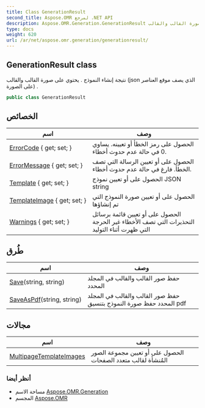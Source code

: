 ```yaml
---
title: Class GenerationResult
second_title: Aspose.OMR لمرجع .NET API
description: Aspose.OMR.Generation.GenerationResult فصل. نتيجة إنشاء النموذج . يحتوي على صورة القالب والقالب json الذي يصف موقع العناصر على الصورة .
type: docs
weight: 620
url: /ar/net/aspose.omr.generation/generationresult/
---
```

## GenerationResult class

نتيجة إنشاء النموذج . يحتوي على صورة القالب والقالب (json الذي يصف موقع العناصر على الصورة) .

```csharp
public class GenerationResult
```

## الخصائص

| اسم | وصف |
| --- | --- |
| [ErrorCode](../../aspose.omr.generation/generationresult/errorcode/) { get; set; } | الحصول على رمز الخطأ أو تعيينه. يساوي 0 في حالة عدم حدوث أخطاء. |
| [ErrorMessage](../../aspose.omr.generation/generationresult/errormessage/) { get; set; } | الحصول على أو تعيين الرسالة التي تصف الخطأ. فارغ في حالة عدم حدوث أخطاء. |
| [Template](../../aspose.omr.generation/generationresult/template/) { get; set; } | الحصول على أو تعيين نموذج JSON string |
| [TemplateImage](../../aspose.omr.generation/generationresult/templateimage/) { get; set; } | الحصول على أو تعيين صورة النموذج التي تم إنشاؤها |
| [Warnings](../../aspose.omr.generation/generationresult/warnings/) { get; set; } | الحصول على أو تعيين قائمة برسائل التحذيرات التي تصف الأخطاء غير الحرجة التي ظهرت أثناء التوليد |

## طُرق

| اسم | وصف |
| --- | --- |
| [Save](../../aspose.omr.generation/generationresult/save/)(string, string) | حفظ صور القالب والقالب في المجلد المحدد |
| [SaveAsPdf](../../aspose.omr.generation/generationresult/saveaspdf/)(string, string) | حفظ صور القالب والقالب في المجلد المحدد حفظ صورة النموذج بتنسيق pdf |

## مجالات

| اسم | وصف |
| --- | --- |
| [MultipageTemplateImages](../../aspose.omr.generation/generationresult/multipagetemplateimages/) | الحصول على أو تعيين مجموعة الصور المُنشأة لقالب متعدد الصفحات |

### أنظر أيضا

* مساحة الاسم [Aspose.OMR.Generation](../../aspose.omr.generation/)
* المجسم [Aspose.OMR](../../)


